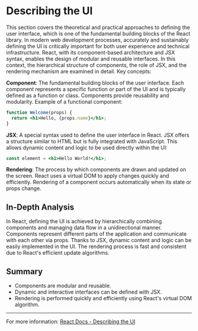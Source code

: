 # Describing the UI

This section covers the theoretical and practical approaches to defining the user interface, which is one of the fundamental building blocks of the React library. In modern web development processes, accurately and sustainably defining the UI is critically important for both user experience and technical infrastructure. React, with its component-based architecture and JSX syntax, enables the design of modular and reusable interfaces. In this context, the hierarchical structure of components, the role of JSX, and the rendering mechanism are examined in detail. Key concepts:

**Component**: The fundamental building blocks of the user interface. Each component represents a specific function or part of the UI and is typically defined as a function or class. Components provide reusability and modularity. Example of a functional component:

```jsx
function Welcome(props) {
  return <h1>Hello, {props.name}</h1>;
}
```

**JSX**: A special syntax used to define the user interface in React. JSX offers a structure similar to HTML but is fully integrated with JavaScript. This allows dynamic content and logic to be used directly within the UI:

```jsx
const element = <h1>Hello World!</h1>;
```

**Rendering**: The process by which components are drawn and updated on the screen. React uses a virtual DOM to apply changes quickly and efficiently. Rendering of a component occurs automatically when its state or props change.

## In-Depth Analysis

In React, defining the UI is achieved by hierarchically combining components and managing data flow in a unidirectional manner. Components represent different parts of the application and communicate with each other via props. Thanks to JSX, dynamic content and logic can be easily implemented in the UI. The rendering process is fast and consistent due to React's efficient update algorithms.

## Summary

- Components are modular and reusable.
- Dynamic and interactive interfaces can be defined with JSX.
- Rendering is performed quickly and efficiently using React's virtual DOM algorithm.

---

For more information: [React Docs - Describing the UI](https://react.dev/learn/describing-the-ui)
